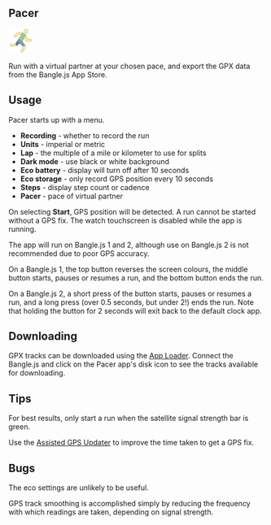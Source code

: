 ## Pacer

![icon](app.png)

Run with a virtual partner at your chosen pace, and export the GPX data
from the Bangle.js App Store.

## Usage

Pacer starts up with a menu.

* **Recording** - whether to record the run
* **Units** - imperial or metric
* **Lap** - the multiple of a mile or kilometer to use for splits
* **Dark mode** - use black or white background
* **Eco battery** - display will turn off after 10 seconds
* **Eco storage** - only record GPS position every 10 seconds
* **Steps** - display step count or cadence
* **Pacer** - pace of virtual partner

On selecting **Start**, GPS position will be detected.  A run cannot be
started without a GPS fix.  The watch touchscreen is disabled while the
app is running.

The app will run on Bangle.js 1 and 2, although use on Bangle.js 2 is not
recommended due to poor GPS accuracy.

On a Bangle.js 1, the top button reverses the screen colours, the middle
button starts, pauses or resumes a run, and the bottom button ends the run.

On a Bangle.js 2, a short press of the button starts, pauses or resumes a
run, and a long press (over 0.5 seconds, but under 2!) ends the run.  Note
that holding the button for 2 seconds will exit back to the default clock
app.

## Downloading

GPX tracks can be downloaded using the
[App Loader](https://banglejs.com/apps/?id=pacer).  Connect the
Bangle.js and click on the Pacer app's disk icon to see the tracks
available for downloading.

## Tips

For best results, only start a run when the satellite signal strength bar is
green.

Use the [Assisted GPS Updater](https://banglejs.com/apps/#AGPS) to improve
the time taken to get a GPS fix.

## Bugs

The eco settings are unlikely to be useful.

GPS track smoothing is accomplished simply by reducing the frequency with
which readings are taken, depending on signal strength.
